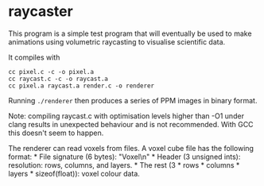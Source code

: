 raycaster
=========

This program is a simple test program that will eventually be used to make
animations using volumetric raycasting to visualise scientific data.

It compiles with

    cc pixel.c -c -o pixel.a
    cc raycast.c -c -o raycast.a
    cc pixel.a raycast.a render.c -o renderer

Running `./renderer` then produces a series of PPM images in binary format.

Note: compiling raycast.c with optimisation levels higher than -O1 under clang
results in unexpected behaviour and is not recommended. With GCC this doesn't
seem to happen.

The renderer can read voxels from files. A voxel cube file has the following
format:
    * File signature (6 bytes): "Voxel\n"
    * Header (3 unsigned ints): resolution: rows, columns, and layers.
    * The rest (3 * rows * columns * layers * sizeof(float)): voxel colour data.
